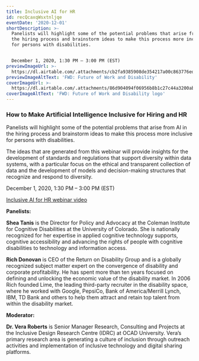 ```yaml
---
title: Inclusive AI for HR
id: recQcaxqWsxtnljqe
eventDate: '2020-12-01'
shortDescription: >-
  Panelists will highlight some of the potential problems that arise from AI in
  the hiring process and brainstorm ideas to make this process more inclusive
  for persons with disabilities.


  December 1, 2020, 1:30 PM – 3:00 PM (EST)
previewImageUrl: >-
  https://dl.airtable.com/.attachments/cb2fa9385908de354217a00c863776ed/10b888f9/8eb229f4.jpg
previewImageAltText: 'FWD: Future of Work and Disability'
coverImageUrl: >-
  https://dl.airtable.com/.attachments/86d904094f06956b8b1c27c44a3200ab/3a114e96/FWDlogoEforprocessing4x.png
coverImageAltText: 'FWD: Future of Work and Disability logo'
---
```

### **How to Make Artificial Intelligence Inclusive for Hiring and HR**

Panelists will highlight some of the potential problems that arise from AI in the hiring process and brainstorm ideas to make this process more inclusive for persons with disabilities.

The ideas that are generated from this webinar will provide insights for the development of standards and regulations that support diversity within data systems, with a particular focus on the ethical and transparent collection of data and the development of models and decision-making structures that recognize and respond to diversity.

December 1, 2020, 1:30 PM – 3:00 PM (EST)

[Inclusive AI for HR webinar video](https://youtu.be/0fBqJgt_w2E)

**Panelists:**

**Shea Tanis** is the Director for Policy and Advocacy at the Coleman Institute for Cognitive Disabilities at the University of Colorado. She is nationally recognized for her expertise in applied cognitive technology supports, cognitive accessibility and advancing the rights of people with cognitive disabilities to technology and information access.

**Rich Donovan** is CEO of the Return on Disability Group and is a globally recognized subject matter expert on the convergence of disability and corporate profitability. He has spent more than ten years focused on defining and unlocking the economic value of the disability market. In 2006 Rich founded Lime, the leading third-party recruiter in the disability space, where he worked with Google, PepsiCo, Bank of America/Merrill Lynch, IBM, TD Bank and others to help them attract and retain top talent from within the disability market.

**Moderator:**

**Dr. Vera Roberts** is Senior Manager Research, Consulting and Projects at the Inclusive Design Research Centre (IDRC) at OCAD University. Vera’s primary research area is generating a culture of inclusion through outreach activities and implementation of inclusive technology and digital sharing platforms.
